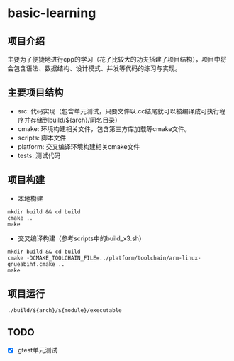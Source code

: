# basic-learning

## 项目介绍
主要为了便捷地进行cpp的学习（花了比较大的功夫搭建了项目结构），项目中将会包含语法、数据结构、设计模式、并发等代码的练习与实现。

## 主要项目结构
- src: 代码实现（包含单元测试，只要文件以.cc结尾就可以被编译成可执行程序并存储到build/${arch}/同名目录）
- cmake: 环境构建相关文件，包含第三方库加载等cmake文件。
- scripts: 脚本文件
- platform: 交叉编译环境构建相关cmake文件
- tests: 测试代码

## 项目构建
- 本地构建
```shell
mkdir build && cd build
cmake ..
make
```
- 交叉编译构建（参考scripts中的build_x3.sh）
```shell
mkdir build && cd build
cmake -DCMAKE_TOOLCHAIN_FILE=../platform/toolchain/arm-linux-gnueabihf.cmake ..
make
```

## 项目运行
```shell
./build/${arch}/${module}/executable
```

## TODO
- [x] gtest单元测试
